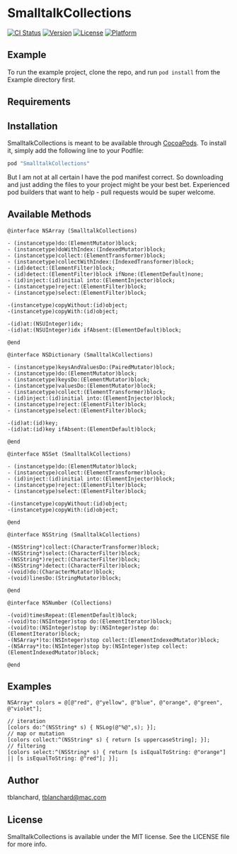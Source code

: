 # SmalltalkCollections

[![CI Status](http://img.shields.io/travis/tblanchard/SmalltalkCollections.svg?style=flat)](https://travis-ci.org/tblanchard/SmalltalkCollections)
[![Version](https://img.shields.io/cocoapods/v/SmalltalkCollections.svg?style=flat)](http://cocoapods.org/pods/SmalltalkCollections)
[![License](https://img.shields.io/cocoapods/l/SmalltalkCollections.svg?style=flat)](http://cocoapods.org/pods/SmalltalkCollections)
[![Platform](https://img.shields.io/cocoapods/p/SmalltalkCollections.svg?style=flat)](http://cocoapods.org/pods/SmalltalkCollections)

## Example

To run the example project, clone the repo, and run `pod install` from the Example directory first.

## Requirements

## Installation

SmalltalkCollections is meant to be available through [CocoaPods](http://cocoapods.org). To install
it, simply add the following line to your Podfile:

```ruby
pod "SmalltalkCollections"
```

But I am not at all certain I have the pod manifest correct.  So downloading and just adding the files to your project might be your best bet.  Experienced pod builders that want to help - pull requests would be super welcome.

## Available Methods

```objc
@interface NSArray (SmalltalkCollections)

- (instancetype)do:(ElementMutator)block;
- (instancetype)doWithIndex:(IndexedMutator)block;
- (instancetype)collect:(ElementTransformer)block;
- (instancetype)collectWithIndex:(IndexedTransformer)block;
- (id)detect:(ElementFilter)block;
- (id)detect:(ElementFilter)block ifNone:(ElementDefault)none;
- (id)inject:(id)initial into:(ElementInjector)block;
- (instancetype)reject:(ElementFilter)block;
- (instancetype)select:(ElementFilter)block;

-(instancetype)copyWithout:(id)object;
-(instancetype)copyWith:(id)object;

-(id)at:(NSUInteger)idx;
-(id)at:(NSUInteger)idx ifAbsent:(ElementDefault)block;

@end

@interface NSDictionary (SmalltalkCollections)

- (instancetype)keysAndValuesDo:(PairedMutator)block;
- (instancetype)do:(ElementMutator)block;
- (instancetype)keysDo:(ElementMutator)block;
- (instancetype)valuesDo:(ElementMutator)block;
- (instancetype)collect:(ElementTransformer)block;
- (id)inject:(id)initial into:(ElementInjector)block;
- (instancetype)reject:(ElementFilter)block;
- (instancetype)select:(ElementFilter)block;

-(id)at:(id)key;
-(id)at:(id)key ifAbsent:(ElementDefault)block;

@end

@interface NSSet (SmalltalkCollections)

- (instancetype)do:(ElementMutator)block;
- (instancetype)collect:(ElementTransformer)block;
- (id)inject:(id)initial into:(ElementInjector)block;
- (instancetype)reject:(ElementFilter)block;
- (instancetype)select:(ElementFilter)block;

-(instancetype)copyWithout:(id)object;
-(instancetype)copyWith:(id)object;

@end

@interface NSString (SmalltalkCollections)

-(NSString*)collect:(CharacterTransformer)block;
-(NSString*)select:(CharacterFilter)block;
-(NSString*)reject:(CharacterFilter)block;
-(NSString*)detect:(CharacterFilter)block;
-(void)do:(CharacterMutator)block;
-(void)linesDo:(StringMutator)block;

@end

@interface NSNumber (Collections)

-(void)timesRepeat:(ElementDefault)block;
-(void)to:(NSInteger)stop do:(ElementIterator)block;
-(void)to:(NSInteger)stop by:(NSInteger)step do:(ElementIterator)block;
-(NSArray*)to:(NSInteger)stop collect:(ElementIndexedMutator)block;
-(NSArray*)to:(NSInteger)stop by:(NSInteger)step collect:(ElementIndexedMutator)block;

@end
```
## Examples

```objc
NSArray* colors = @[@"red", @"yellow", @"blue", @"orange", @"green", @"violet"];

// iteration
[colors do:^(NSString* s) { NSLog(@"%@",s); }];
// map or mutation
[colors collect:^(NSString* s) { return [s uppercaseString]; }];
// filtering
[colors select:^(NSString* s) { return [s isEqualToString: @"orange"] || [s isEqualToString: @"red"]; }];

```

## Author

tblanchard, tblanchard@mac.com

## License

SmalltalkCollections is available under the MIT license. See the LICENSE file for more info.
